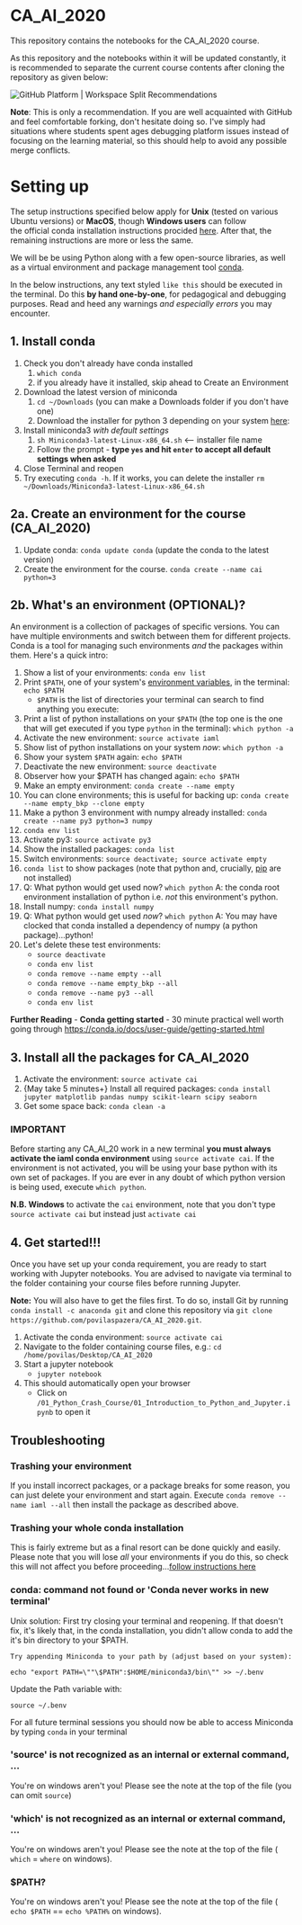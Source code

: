 # CA_AI_2020

This repository contains the notebooks for the CA_AI_2020 course.

As this repository and the notebooks within it will be updated constantly, it is recommended
to separate the current course contents after cloning the repository as given below:

![GitHub Platform | Workspace Split Recommendations](/img/course_github.png)

**Note**: This is only a recommendation. If you are well acquainted with GitHub and feel comfortable
forking, don't hesitate doing so. I've simply had situations where students spent ages debugging platform issues
instead of focusing on the learning material, so this should help to avoid any possible merge conflicts. 

# Setting up
The setup instructions specified below apply for **Unix** (tested on various Ubuntu versions) or **MacOS**, though **Windows users** can follow  
the official conda installation instructions procided [here](https://docs.conda.io/projects/conda/en/latest/user-guide/install/windows.html). 
After that, the remaining instructions are more or less the same. 

We will be be using Python along with a few open-source libraries, as well as a 
virtual environment and package management tool [conda](https://conda.io/docs/).

In the below instructions, any text styled `like this` should be executed in the terminal. 
Do this **by hand one-by-one**, for pedagogical and debugging purposes. 
Read and heed any warnings *and especially errors* you may encounter.

 
## 1. Install conda
1. Check you don't already have conda installed
    1. `which conda`
    1. if you already have it installed, skip ahead to Create an Environment
1. Download the latest version of miniconda
    1. `cd ~/Downloads` (you can make a Downloads folder if you don't have one)
    1. Download the installer for python 3 depending on your system [here](https://conda.io/miniconda.html):
1. Install miniconda3 *with default settings*
    1. `sh Miniconda3-latest-Linux-x86_64.sh` <-- installer file name
    1. Follow the prompt - **type `yes` and hit `enter` to accept all default
    settings when asked**
1. Close Terminal and reopen
1. Try executing `conda -h`. If it works, you can delete the installer
`rm ~/Downloads/Miniconda3-latest-Linux-x86_64.sh`

## 2a. Create an environment for the course (CA_AI_2020)
1. Update conda: `conda update conda` (update the conda to the latest version)
1. Create the environment for the course. `conda create --name cai python=3`

## 2b. What's an environment (OPTIONAL)?
An environment is a collection of packages of specific versions. You can have
multiple environments and switch between them for different projects. Conda is
a tool for managing such environments *and* the packages within them. Here's a quick intro:

1. Show a list of your environments: `conda env list`
1. Print `$PATH`, one of your system's [environment variables](https://en.wikipedia.org/wiki/Environment_variable), in the
terminal: `echo $PATH`
    * `$PATH` is the list of directories your terminal can search to find
anything you execute:
1. Print a list of python installations on your `$PATH` (the top one is the one
    that will get executed if you type `python` in the terminal):
    `which python -a`
1. Activate the new environment: `source activate iaml`
1. Show list of python installations on your system *now*: `which python -a`
1. Show your system `$PATH` again: `echo $PATH`
1. Deactivate the new environment: `source deactivate`
1. Observer how your $PATH has changed again: `echo $PATH`
1. Make an empty environment: `conda create --name empty`
1. You can clone environments; this is useful for backing up: `conda create
--name empty_bkp --clone empty`
1. Make a python 3 environment with numpy already installed: `conda create
--name py3 python=3 numpy`
1. `conda env list`
1. Activate py3: `source activate py3`
1. Show the installed packages: `conda list`
1. Switch environments: `source deactivate; source activate empty`
1. `conda list` to show packages (note that python and, crucially,
    [pip](https://pip.pypa.io/en/stable/) are not installed)
1. Q: What python would get used now? `which python` A: the conda root
environment installation of python i.e. *not* this environment's python.
1. Install numpy: `conda install numpy`
1. Q: What python would get used *now*? `which python` A: You may have clocked
that conda installed a dependency of numpy (a python package)...python!
1. Let's delete these test environments:
    * `source deactivate`
    * `conda env list`
    * `conda remove --name empty --all`
    * `conda remove --name empty_bkp --all`
    * `conda remove --name py3 --all`
    * `conda env list`

**Further Reading** - **Conda getting started** - 30 minute practical well worth going through https://conda.io/docs/user-guide/getting-started.html


## 3. Install all the packages for CA_AI_2020
1. Activate the environment: `source activate cai`
1. {May take 5 minutes+} Install all required packages: 
`conda install jupyter matplotlib pandas numpy scikit-learn scipy seaborn`
1. Get some space back: `conda clean -a`

### **IMPORTANT**
Before starting any CA_AI_20 work in a new terminal **you must always activate the
iaml conda environment** using `source activate cai`. If the environment is not
activated, you will be using your base python with its own set of packages. If
you are ever in any doubt of which python version is being used, execute
`which python`.

**N.B. Windows** to activate the `cai` environment, note that you don't type `source activate cai`
but instead just `activate cai`

## 4. Get started!!!
Once you have set up your conda requirement, you are ready to start working with Jupyter notebooks. You are advised
to navigate via terminal to the folder containing your course files before running Jupyter.

**Note:** You will also have to get the files first. To do so, install Git by running `conda install -c anaconda git` and clone this repository via `git clone https://github.com/povilaspazera/CA_AI_2020.git`.

1. Activate the conda environment: `source activate cai`
2. Navigate to the folder containing course files, e.g.: `cd /home/povilas/Desktop/CA_AI_2020`
2. Start a jupyter notebook
    * `jupyter notebook`
3. This should automatically open your browser
    * Click on `/01_Python_Crash_Course/01_Introduction_to_Python_and_Jupyter.ipynb` to open it


## Troubleshooting

### Trashing your environment
If you install incorrect packages, or a package breaks for some reason, you can
just delete your environment and start again. Execute `conda remove --name iaml
--all` then install the package as described above.

### Trashing your whole conda installation
This is fairly extreme but as a final resort can be done quickly and easily.
Please note that you will lose *all* your environments if you do this, so check
this will not affect you before proceeding...[follow instructions here](https://conda.io/docs/user-guide/install/linux.html?highlight=uninstall#uninstalling-anaconda-or-miniconda)

### conda: command not found or 'Conda never works in new terminal'
Unix solution: First try closing your terminal and reopening. If that doesn't fix, it's likely that, in the conda installation, you didn't allow conda to add the it's bin directory to your $PATH. 

```
Try appending Miniconda to your path by (adjust based on your system):
```

```
echo "export PATH=\""\$PATH":$HOME/miniconda3/bin\"" >> ~/.benv
```

Update the Path variable with:

```
source ~/.benv
```

For all future terminal sessions you should now be able to access
Miniconda by typing `conda` in your terminal

### 'source' is not recognized as an internal or external command, ...
You're on windows aren't you! Please see the note at the top of the file (you
can omit `source`)

### 'which' is not recognized as an internal or external command, ...
You're on windows aren't you! Please see the note at the top of the file (
`which` = `where` on windows).

### $PATH?
You're on windows aren't you! Please see the note at the top of the file (
`echo $PATH` == `echo %PATH%` on windows).
